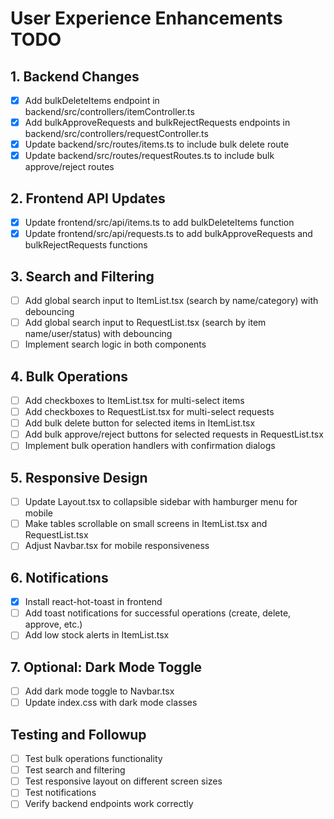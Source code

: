 # User Experience Enhancements TODO

## 1. Backend Changes
- [x] Add bulkDeleteItems endpoint in backend/src/controllers/itemController.ts
- [x] Add bulkApproveRequests and bulkRejectRequests endpoints in backend/src/controllers/requestController.ts
- [x] Update backend/src/routes/items.ts to include bulk delete route
- [x] Update backend/src/routes/requestRoutes.ts to include bulk approve/reject routes

## 2. Frontend API Updates
- [x] Update frontend/src/api/items.ts to add bulkDeleteItems function
- [x] Update frontend/src/api/requests.ts to add bulkApproveRequests and bulkRejectRequests functions

## 3. Search and Filtering
- [ ] Add global search input to ItemList.tsx (search by name/category) with debouncing
- [ ] Add global search input to RequestList.tsx (search by item name/user/status) with debouncing
- [ ] Implement search logic in both components

## 4. Bulk Operations
- [ ] Add checkboxes to ItemList.tsx for multi-select items
- [ ] Add checkboxes to RequestList.tsx for multi-select requests
- [ ] Add bulk delete button for selected items in ItemList.tsx
- [ ] Add bulk approve/reject buttons for selected requests in RequestList.tsx
- [ ] Implement bulk operation handlers with confirmation dialogs

## 5. Responsive Design
- [ ] Update Layout.tsx to collapsible sidebar with hamburger menu for mobile
- [ ] Make tables scrollable on small screens in ItemList.tsx and RequestList.tsx
- [ ] Adjust Navbar.tsx for mobile responsiveness

## 6. Notifications
- [x] Install react-hot-toast in frontend
- [ ] Add toast notifications for successful operations (create, delete, approve, etc.)
- [ ] Add low stock alerts in ItemList.tsx

## 7. Optional: Dark Mode Toggle
- [ ] Add dark mode toggle to Navbar.tsx
- [ ] Update index.css with dark mode classes

## Testing and Followup
- [ ] Test bulk operations functionality
- [ ] Test search and filtering
- [ ] Test responsive layout on different screen sizes
- [ ] Test notifications
- [ ] Verify backend endpoints work correctly

